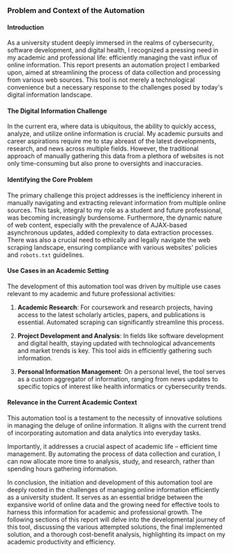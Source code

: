 ### Problem and Context of the Automation

#### Introduction

As a university student deeply immersed in the realms of cybersecurity, software development, and digital health, I recognized a pressing need in my academic and professional life: efficiently managing the vast influx of online information. This report presents an automation project I embarked upon, aimed at streamlining the process of data collection and processing from various web sources. This tool is not merely a technological convenience but a necessary response to the challenges posed by today's digital information landscape.

#### The Digital Information Challenge

In the current era, where data is ubiquitous, the ability to quickly access, analyze, and utilize online information is crucial. My academic pursuits and career aspirations require me to stay abreast of the latest developments, research, and news across multiple fields. However, the traditional approach of manually gathering this data from a plethora of websites is not only time-consuming but also prone to oversights and inaccuracies.

#### Identifying the Core Problem

The primary challenge this project addresses is the inefficiency inherent in manually navigating and extracting relevant information from multiple online sources. This task, integral to my role as a student and future professional, was becoming increasingly burdensome. Furthermore, the dynamic nature of web content, especially with the prevalence of AJAX-based asynchronous updates, added complexity to data extraction processes. There was also a crucial need to ethically and legally navigate the web scraping landscape, ensuring compliance with various websites' policies and `robots.txt` guidelines.

#### Use Cases in an Academic Setting

The development of this automation tool was driven by multiple use cases relevant to my academic and future professional activities:

1. **Academic Research**: For coursework and research projects, having access to the latest scholarly articles, papers, and publications is essential. Automated scraping can significantly streamline this process.

2. **Project Development and Analysis**: In fields like software development and digital health, staying updated with technological advancements and market trends is key. This tool aids in efficiently gathering such information.

3. **Personal Information Management**: On a personal level, the tool serves as a custom aggregator of information, ranging from news updates to specific topics of interest like health informatics or cybersecurity trends.

#### Relevance in the Current Academic Context

This automation tool is a testament to the necessity of innovative solutions in managing the deluge of online information. It aligns with the current trend of incorporating automation and data analytics into everyday tasks. 

Importantly, it addresses a crucial aspect of academic life – efficient time management. By automating the process of data collection and curation, I can now allocate more time to analysis, study, and research, rather than spending hours gathering information.

In conclusion, the initiation and development of this automation tool are deeply rooted in the challenges of managing online information efficiently as a university student. It serves as an essential bridge between the expansive world of online data and the growing need for effective tools to harness this information for academic and professional growth. The following sections of this report will delve into the developmental journey of this tool, discussing the various attempted solutions, the final implemented solution, and a thorough cost-benefit analysis, highlighting its impact on my academic productivity and efficiency.
